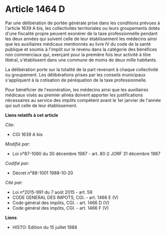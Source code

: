 # Article 1464 D

Par une délibération de portée générale prise dans les conditions prévues à l'article 1639 A bis, les collectivités
territoriales ou leurs groupements dotés d'une fiscalité propre peuvent exonérer de la taxe professionnelle pendant les deux
années qui suivent celle de leur établissement les médecins ainsi que les auxiliaires médicaux mentionnés au livre IV du code
de la santé publique  et soumis à l'impôt sur le revenu dans la catégorie des bénéfices non commerciaux qui, exerçant pour la
première fois leur activité à titre libéral, s'établissent dans une commune de moins de deux mille habitants.

La délibération porte sur la totalité de la part revenant à chaque collectivité ou groupement. Les délibérations prises par
les conseils municipaux s'appliquent à la cotisation de péréquation de la taxe professionnelle.

Pour bénéficier de l'exonération, les médecins ainsi que les auxiliaires médicaux visés au premier alinéa doivent apporter
les justifications nécessaires au service des impôts compétent avant le 1er janvier de l'année qui suit celle de leur
établissement.

**Liens relatifs à cet article**

_Cite_:

  - CGI 1639 A bis

_Modifié par_:

  - Loi n°87-1060 du 30 décembre 1987 - art. 80 () JORF 31 décembre 1987

_Codifié par_:

  - Décret n°88-1001 1988-10-20

_Cité par_:

  - Loi n°2015-991 du 7 août 2015 - art. 59
  - CODE GENERAL DES IMPOTS, CGI. - art. 1466 E (V)
  - Code général des impôts, CGI. - art. 1466 D (V)
  - Code général des impôts, CGI. - art. 1466 F (V)

**Liens**:

  - HISTO: Edition du 15 juillet 1988
